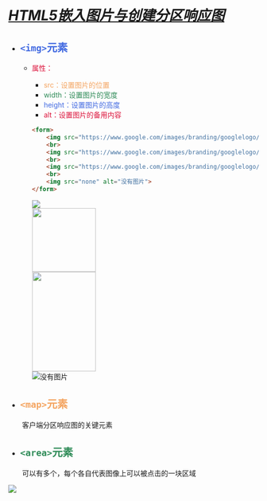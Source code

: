 # ***<u>HTML5嵌入图片与创建分区响应图</u>***

* ## <font color="royalblue">`<img>`元素</font>

   * <font color="crimson">属性：</font>

     	* <font color="sandybrown">src：设置图片的位置</font>
     	* <font color="seagreen">width：设置图片的宽度</font>
     	* <font color="royalblue">height：设置图片的高度</font>
     	* <font color="crimson">alt：设置图片的备用内容</font>

     ```html
     <form>
         <img src="https://www.google.com/images/branding/googlelogo/1x/googlelogo_color_272x92dp.png" >
         <br>
         <img src="https://www.google.com/images/branding/googlelogo/1x/googlelogo_color_272x92dp.png" width="128px">
         <br>
         <img src="https://www.google.com/images/branding/googlelogo/1x/googlelogo_color_272x92dp.png" width="128px" height="200px">
         <br>
         <img src="none" alt="没有图片">
     </form>
     ```

     <form>
          <img src="https://www.google.com/images/branding/googlelogo/1x/googlelogo_color_272x92dp.png" >
         <br>
         <img src="https://www.google.com/images/branding/googlelogo/1x/googlelogo_color_272x92dp.png" width="128px">
         <br>
         <img src="https://www.google.com/images/branding/googlelogo/1x/googlelogo_color_272x92dp.png" width="128px" height="200px">
         <br>
         <img src="none" alt="没有图片">
     </form>

* ## <font color="sandybrown">`<map>`元素</font>

  ​	客户端分区响应图的关键元素

* ## <font color="seagreen">`<area>`元素</font>

  ​	可以有多个，每个各自代表图像上可以被点击的一块区域







<form>
    <img src="https://www.google.com/images/branding/googlelogo/1x/googlelogo_color_272x92dp.png" >
</form>



